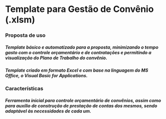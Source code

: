 # Template para Gestão de Convênio (.xlsm)



### Proposta de uso

##### Template básico e automatizado para a proposta, minimizando o tempo gasto com o controle orçamentário e de contratações e permitindo a visualização do Plano de Trabalho do convênio. 

##### _Template criado em formato Excel e com base na linguagem do MS Office, o Visual Basic for Applications._



### Características

##### Ferramenta inicial para controle orçamentário de convênios, assim como para auxílio de construção de prestação de contas dos mesmos, sendo adaptável às necessidades de cada um.

